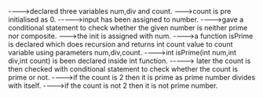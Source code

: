 ---->declared three variables num,div and count.
--->count is pre initialised as 0.
----->input has been assigned to number.
---->gave a conditional statement to check whether the given number is neither prime nor composite.
--->the init is assigned with num.
---->a function isPrime is declared which does recursion and returns  int count value to count variable using parameters num,div,count.
---->int isPrime(int num,int div,int count) is been declared inside int function.
-----> later the count is then checked with conditional statement to check whether the count is prime or not.
---->if the count is 2 then it is prime as prime number divides with itself.
---->if the count is not 2 then it is not prime number.
   